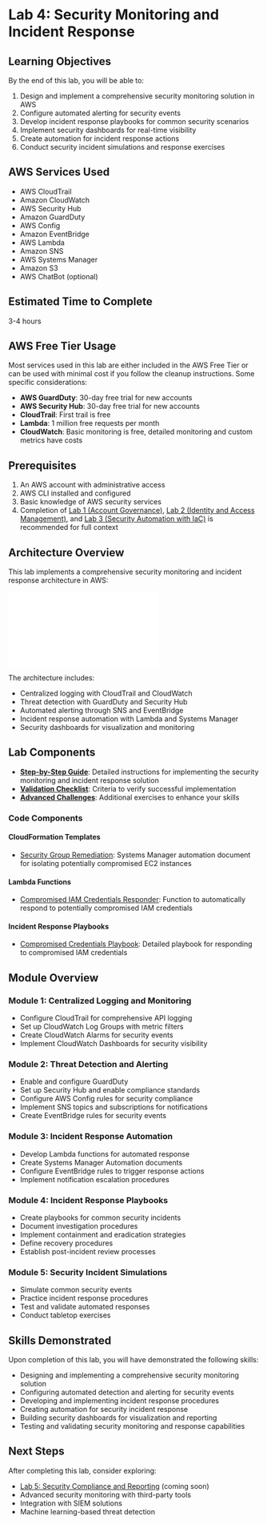 # Lab 4: Security Monitoring and Incident Response

## Learning Objectives

By the end of this lab, you will be able to:

1. Design and implement a comprehensive security monitoring solution in AWS
2. Configure automated alerting for security events
3. Develop incident response playbooks for common security scenarios
4. Implement security dashboards for real-time visibility
5. Create automation for incident response actions
6. Conduct security incident simulations and response exercises

## AWS Services Used

- AWS CloudTrail
- Amazon CloudWatch
- AWS Security Hub
- Amazon GuardDuty
- AWS Config
- Amazon EventBridge
- AWS Lambda
- Amazon SNS
- AWS Systems Manager
- Amazon S3
- AWS ChatBot (optional)

## Estimated Time to Complete

3-4 hours

## AWS Free Tier Usage

Most services used in this lab are either included in the AWS Free Tier or can be used with minimal cost if you follow the cleanup instructions. Some specific considerations:

- **AWS GuardDuty**: 30-day free trial for new accounts
- **AWS Security Hub**: 30-day free trial for new accounts
- **CloudTrail**: First trail is free
- **Lambda**: 1 million free requests per month
- **CloudWatch**: Basic monitoring is free, detailed monitoring and custom metrics have costs

## Prerequisites

1. An AWS account with administrative access
2. AWS CLI installed and configured
3. Basic knowledge of AWS security services
4. Completion of [Lab 1 (Account Governance)](../lab-1-account-governance), [Lab 2 (Identity and Access Management)](../lab-2-identity-access-management), and [Lab 3 (Security Automation with IaC)](../lab-3-security-automation-iac) is recommended for full context

## Architecture Overview

This lab implements a comprehensive security monitoring and incident response architecture in AWS:

![Security Monitoring Architecture](architecture-diagram.md)

The architecture includes:
- Centralized logging with CloudTrail and CloudWatch
- Threat detection with GuardDuty and Security Hub
- Automated alerting through SNS and EventBridge
- Incident response automation with Lambda and Systems Manager
- Security dashboards for visualization and monitoring

## Lab Components

- [**Step-by-Step Guide**](step-by-step-guide.md): Detailed instructions for implementing the security monitoring and incident response solution
- [**Validation Checklist**](validation-checklist.md): Criteria to verify successful implementation
- [**Advanced Challenges**](challenges.md): Additional exercises to enhance your skills

### Code Components

#### CloudFormation Templates
- [Security Group Remediation](code/scripts/ssm-documents/host-isolation.json): Systems Manager automation document for isolating potentially compromised EC2 instances

#### Lambda Functions
- [Compromised IAM Credentials Responder](code/scripts/lambda-functions/compromised-iam-credentials-responder.py): Function to automatically respond to potentially compromised IAM credentials

#### Incident Response Playbooks
- [Compromised Credentials Playbook](code/scripts/playbooks/compromised-credentials-playbook.md): Detailed playbook for responding to compromised IAM credentials

## Module Overview

### Module 1: Centralized Logging and Monitoring
- Configure CloudTrail for comprehensive API logging
- Set up CloudWatch Log Groups with metric filters
- Create CloudWatch Alarms for security events
- Implement CloudWatch Dashboards for security visibility

### Module 2: Threat Detection and Alerting
- Enable and configure GuardDuty
- Set up Security Hub and enable compliance standards
- Configure AWS Config rules for security compliance
- Implement SNS topics and subscriptions for notifications
- Create EventBridge rules for security events

### Module 3: Incident Response Automation
- Develop Lambda functions for automated response
- Create Systems Manager Automation documents
- Configure EventBridge rules to trigger response actions
- Implement notification escalation procedures

### Module 4: Incident Response Playbooks
- Create playbooks for common security incidents
- Document investigation procedures
- Implement containment and eradication strategies
- Define recovery procedures
- Establish post-incident review processes

### Module 5: Security Incident Simulations
- Simulate common security events
- Practice incident response procedures
- Test and validate automated responses
- Conduct tabletop exercises

## Skills Demonstrated

Upon completion of this lab, you will have demonstrated the following skills:

- Designing and implementing a comprehensive security monitoring solution
- Configuring automated detection and alerting for security events
- Developing and implementing incident response procedures
- Creating automation for security incident response
- Building security dashboards for visualization and reporting
- Testing and validating security monitoring and response capabilities

## Next Steps

After completing this lab, consider exploring:
- [Lab 5: Security Compliance and Reporting](../lab-5-security-compliance-reporting) (coming soon)
- Advanced security monitoring with third-party tools
- Integration with SIEM solutions
- Machine learning-based threat detection 